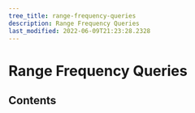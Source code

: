 ```yaml
---
tree_title: range-frequency-queries
description: Range Frequency Queries
last_modified: 2022-06-09T21:23:28.2328
---
```


# Range Frequency Queries

## Contents
